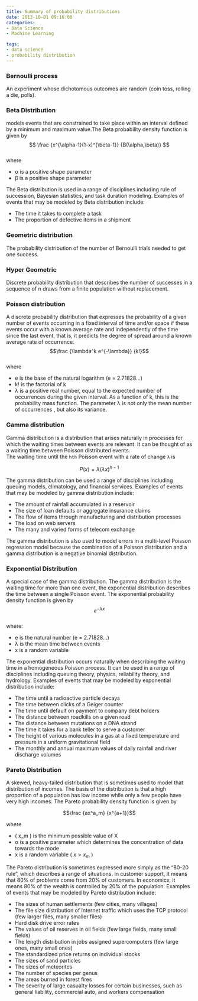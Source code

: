 ```yaml
---
title: Summary of probability distributions
date: 2013-10-01 09:16:00
categories:
- Data Science
- Machine Learning

tags:
- data science
- probability distribution
---
```


### Bernoulli process
An experiment whose dichotomous outcomes are random (coin toss, rolling a die, polls).
### Beta Distribution
models events that are constrained to take place within an interval defined by a minimum and maximum value.The Beta probability density function is given by  
$$ \frac {x^{\alpha-1}(1-x)^{\beta-1}} {B(\alpha,\beta)} $$  
where
- α is a positive shape parameter
- β is a positive shape parameter  

The Beta distribution is used in a range of disciplines including rule of succession, Bayesian statistics, and task duration modeling. Examples of events that may be modeled by Beta distribution include:
- The time it takes to complete a task
- The proportion of defective items in a shipment 

### Geometric distribution
The probability distribution of the number of Bernoulli trials needed to get one success. 
### Hyper Geometric
Discrete probability distribution that describes the number of successes in a sequence of n draws from a finite population without replacement. 

### Poisson distribution
A discrete probability distribution that expresses the probability of a given number of events occurring in a fixed interval of time and/or space if these events occur with a known average rate and independently of the time since the last event, that is, it predicts the degree of spread around a known average rate of occurrence.  
$$\frac {\lambda^k e^{-\lambda}} {k!}$$  
where
- e is the base of the natural logarithm (e = 2.71828...)
- k! is the factorial of k
- λ is a positive real number, equal to the expected number of occurrences during the given interval.
As a function of k, this is the probability mass function. The parameter λ is not only the mean number of occurrences , but also its variance.

### Gamma distribution
Gamma distribution is a distribution that arises naturally in processes for which the waiting times between events are relevant. It can be thought of as a waiting time between Poisson distributed events.  
The waiting time until the `hth` Poisson event with a rate of change `λ` is

$$P(x)=\lambda(\lambda x)^{h-1}$$  

The gamma distribution can be used a range of disciplines including queuing models, climatology, and financial services. Examples of events that may be modeled by gamma distribution include:
- The amount of rainfall accumulated in a reservoir
- The size of loan defaults or aggregate insurance claims
- The flow of items through manufacturing and distribution processes
- The load on web servers
- The many and varied forms of telecom exchange  

The gamma distribution is also used to model errors in a multi-level Poisson regression model because the combination of a Poisson distribution and a gamma distribution is a negative binomial distribution.  

### Exponential Distribution
A special case of the gamma distribution. The gamma distribution is the waiting time for more than one event, the exponential distribution describes the time between a single Poisson event. The exponential probability density function is given by  
$$e^{-\lambda x}$$  
where:
- e is the natural number (e = 2.71828…)
- λ is the mean time between events
- x is a random variable   

The exponential distribution occurs naturally when describing the waiting time in a homogeneous Poisson process. It can be used in a range of disciplines including queuing theory, physics, reliability theory, and hydrology. Examples of events that may be modeled by exponential distribution include:
- The time until a radioactive particle decays
- The time between clicks of a Geiger counter
- The time until default on payment to company debt holders
- The distance between roadkills on a given road
- The distance between mutations on a DNA strand
- The time it takes for a bank teller to serve a customer
- The height of various molecules in a gas at a fixed temperature and pressure in a uniform gravitational field
- The monthly and annual maximum values of daily rainfall and river discharge volumes

### Pareto Distribution
A skewed, heavy-tailed distribution that is sometimes used to model that distribution of incomes. The basis of the distribution is that a high proportion of a population has low income while only a few people have very high incomes.
The Pareto probability density function is given by

$$\frac {ax^a_m}  {x^{a+1}}$$  

where  
- \( x_m \) is the minimum possible value of X
- α is a positive parameter which determines the concentration of data towards the mode
- x is a random variable \( $x > x_m$ \)   

The Pareto distribution is sometimes expressed more simply as the “80-20 rule”, which describes a range of situations. In customer support, it means that 80% of problems come from 20% of customers. In economics, it means 80% of the wealth is controlled by 20% of the population. Examples of events that may be modeled by Pareto distribution include:
- The sizes of human settlements (few cities, many villages)
- The file size distribution of Internet traffic which uses the TCP protocol (few larger files, many smaller files)
- Hard disk drive error rates
- The values of oil reserves in oil fields (few large fields, many small fields)
- The length distribution in jobs assigned supercomputers (few large ones, many small ones)
- The standardized price returns on individual stocks
- The sizes of sand particles
- The sizes of meteorites
- The number of species per genus
- The areas burned in forest fires
- The severity of large casualty losses for certain businesses, such as general liability, commercial auto, and workers compensation



 


